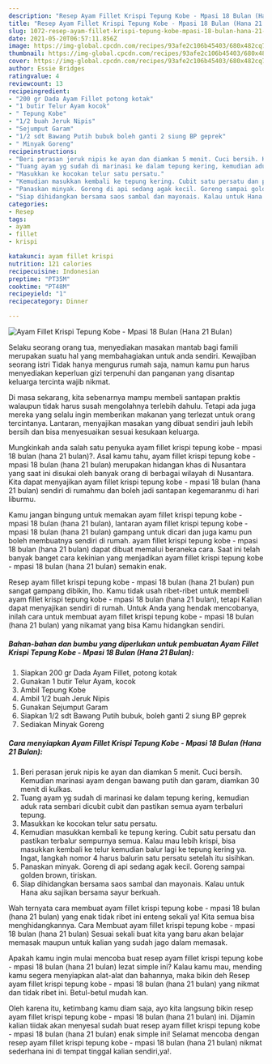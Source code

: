 ```yaml
---
description: "Resep Ayam Fillet Krispi Tepung Kobe - Mpasi 18 Bulan (Hana 21 Bulan) yang lezat dan Mudah Dibuat"
title: "Resep Ayam Fillet Krispi Tepung Kobe - Mpasi 18 Bulan (Hana 21 Bulan) yang lezat dan Mudah Dibuat"
slug: 1072-resep-ayam-fillet-krispi-tepung-kobe-mpasi-18-bulan-hana-21-bulan-yang-lezat-dan-mudah-dibuat
date: 2021-05-20T06:57:11.856Z
image: https://img-global.cpcdn.com/recipes/93afe2c106b45403/680x482cq70/ayam-fillet-krispi-tepung-kobe-mpasi-18-bulan-hana-21-bulan-foto-resep-utama.jpg
thumbnail: https://img-global.cpcdn.com/recipes/93afe2c106b45403/680x482cq70/ayam-fillet-krispi-tepung-kobe-mpasi-18-bulan-hana-21-bulan-foto-resep-utama.jpg
cover: https://img-global.cpcdn.com/recipes/93afe2c106b45403/680x482cq70/ayam-fillet-krispi-tepung-kobe-mpasi-18-bulan-hana-21-bulan-foto-resep-utama.jpg
author: Essie Bridges
ratingvalue: 4
reviewcount: 13
recipeingredient:
- "200 gr Dada Ayam Fillet potong kotak"
- "1 butir Telur Ayam kocok"
- " Tepung Kobe"
- "1/2 buah Jeruk Nipis"
- "Sejumput Garam"
- "1/2 sdt Bawang Putih bubuk boleh ganti 2 siung BP geprek"
- " Minyak Goreng"
recipeinstructions:
- "Beri perasan jeruk nipis ke ayan dan diamkan 5 menit. Cuci bersih. Kemudian marinasi ayam dengan bawang putih dan garam, diamkan 30 menit di kulkas."
- "Tuang ayam yg sudah di marinasi ke dalam tepung kering, kemudian aduk rata sembari dicubit cubit dan pastikan semua ayam terbaluri tepung."
- "Masukkan ke kocokan telur satu persatu."
- "Kemudian masukkan kembali ke tepung kering. Cubit satu persatu dan pastikan terbalur sempurnya semua. Kalau mau lebih krispi, bisa masukkan kembali ke telur kemudian balur lagi ke tepung kering ya. Ingat, langkah nomor 4 harus balurin satu persatu setelah itu sisihkan."
- "Panaskan minyak. Goreng di api sedang agak kecil. Goreng sampai golden brown, tiriskan."
- "Siap dihidangkan bersama saos sambal dan mayonais. Kalau untuk Hana aku sajikan bersama sayur berkuah."
categories:
- Resep
tags:
- ayam
- fillet
- krispi

katakunci: ayam fillet krispi 
nutrition: 121 calories
recipecuisine: Indonesian
preptime: "PT35M"
cooktime: "PT48M"
recipeyield: "1"
recipecategory: Dinner

---
```



![Ayam Fillet Krispi Tepung Kobe - Mpasi 18 Bulan (Hana 21 Bulan)](https://img-global.cpcdn.com/recipes/93afe2c106b45403/680x482cq70/ayam-fillet-krispi-tepung-kobe-mpasi-18-bulan-hana-21-bulan-foto-resep-utama.jpg)

Selaku seorang orang tua, menyediakan masakan mantab bagi famili merupakan suatu hal yang membahagiakan untuk anda sendiri. Kewajiban seorang istri Tidak hanya mengurus rumah saja, namun kamu pun harus menyediakan keperluan gizi terpenuhi dan panganan yang disantap keluarga tercinta wajib nikmat.

Di masa  sekarang, kita sebenarnya mampu membeli santapan praktis walaupun tidak harus susah mengolahnya terlebih dahulu. Tetapi ada juga mereka yang selalu ingin memberikan makanan yang terlezat untuk orang tercintanya. Lantaran, menyajikan masakan yang dibuat sendiri jauh lebih bersih dan bisa menyesuaikan sesuai kesukaan keluarga. 



Mungkinkah anda salah satu penyuka ayam fillet krispi tepung kobe - mpasi 18 bulan (hana 21 bulan)?. Asal kamu tahu, ayam fillet krispi tepung kobe - mpasi 18 bulan (hana 21 bulan) merupakan hidangan khas di Nusantara yang saat ini disukai oleh banyak orang di berbagai wilayah di Nusantara. Kita dapat menyajikan ayam fillet krispi tepung kobe - mpasi 18 bulan (hana 21 bulan) sendiri di rumahmu dan boleh jadi santapan kegemaranmu di hari liburmu.

Kamu jangan bingung untuk memakan ayam fillet krispi tepung kobe - mpasi 18 bulan (hana 21 bulan), lantaran ayam fillet krispi tepung kobe - mpasi 18 bulan (hana 21 bulan) gampang untuk dicari dan juga kamu pun boleh membuatnya sendiri di rumah. ayam fillet krispi tepung kobe - mpasi 18 bulan (hana 21 bulan) dapat dibuat memalui beraneka cara. Saat ini telah banyak banget cara kekinian yang menjadikan ayam fillet krispi tepung kobe - mpasi 18 bulan (hana 21 bulan) semakin enak.

Resep ayam fillet krispi tepung kobe - mpasi 18 bulan (hana 21 bulan) pun sangat gampang dibikin, lho. Kamu tidak usah ribet-ribet untuk membeli ayam fillet krispi tepung kobe - mpasi 18 bulan (hana 21 bulan), tetapi Kalian dapat menyajikan sendiri di rumah. Untuk Anda yang hendak mencobanya, inilah cara untuk membuat ayam fillet krispi tepung kobe - mpasi 18 bulan (hana 21 bulan) yang nikamat yang bisa Kamu hidangkan sendiri.

<!--inarticleads1-->

##### Bahan-bahan dan bumbu yang diperlukan untuk pembuatan Ayam Fillet Krispi Tepung Kobe - Mpasi 18 Bulan (Hana 21 Bulan):

1. Siapkan 200 gr Dada Ayam Fillet, potong kotak
1. Gunakan 1 butir Telur Ayam, kocok
1. Ambil  Tepung Kobe
1. Ambil 1/2 buah Jeruk Nipis
1. Gunakan Sejumput Garam
1. Siapkan 1/2 sdt Bawang Putih bubuk, boleh ganti 2 siung BP geprek
1. Sediakan  Minyak Goreng




<!--inarticleads2-->

##### Cara menyiapkan Ayam Fillet Krispi Tepung Kobe - Mpasi 18 Bulan (Hana 21 Bulan):

1. Beri perasan jeruk nipis ke ayan dan diamkan 5 menit. Cuci bersih. Kemudian marinasi ayam dengan bawang putih dan garam, diamkan 30 menit di kulkas.
1. Tuang ayam yg sudah di marinasi ke dalam tepung kering, kemudian aduk rata sembari dicubit cubit dan pastikan semua ayam terbaluri tepung.
1. Masukkan ke kocokan telur satu persatu.
1. Kemudian masukkan kembali ke tepung kering. Cubit satu persatu dan pastikan terbalur sempurnya semua. Kalau mau lebih krispi, bisa masukkan kembali ke telur kemudian balur lagi ke tepung kering ya. Ingat, langkah nomor 4 harus balurin satu persatu setelah itu sisihkan.
1. Panaskan minyak. Goreng di api sedang agak kecil. Goreng sampai golden brown, tiriskan.
1. Siap dihidangkan bersama saos sambal dan mayonais. Kalau untuk Hana aku sajikan bersama sayur berkuah.




Wah ternyata cara membuat ayam fillet krispi tepung kobe - mpasi 18 bulan (hana 21 bulan) yang enak tidak ribet ini enteng sekali ya! Kita semua bisa menghidangkannya. Cara Membuat ayam fillet krispi tepung kobe - mpasi 18 bulan (hana 21 bulan) Sesuai sekali buat kita yang baru akan belajar memasak maupun untuk kalian yang sudah jago dalam memasak.

Apakah kamu ingin mulai mencoba buat resep ayam fillet krispi tepung kobe - mpasi 18 bulan (hana 21 bulan) lezat simple ini? Kalau kamu mau, mending kamu segera menyiapkan alat-alat dan bahannya, maka bikin deh Resep ayam fillet krispi tepung kobe - mpasi 18 bulan (hana 21 bulan) yang nikmat dan tidak ribet ini. Betul-betul mudah kan. 

Oleh karena itu, ketimbang kamu diam saja, ayo kita langsung bikin resep ayam fillet krispi tepung kobe - mpasi 18 bulan (hana 21 bulan) ini. Dijamin kalian tiidak akan menyesal sudah buat resep ayam fillet krispi tepung kobe - mpasi 18 bulan (hana 21 bulan) enak simple ini! Selamat mencoba dengan resep ayam fillet krispi tepung kobe - mpasi 18 bulan (hana 21 bulan) nikmat sederhana ini di tempat tinggal kalian sendiri,ya!.

